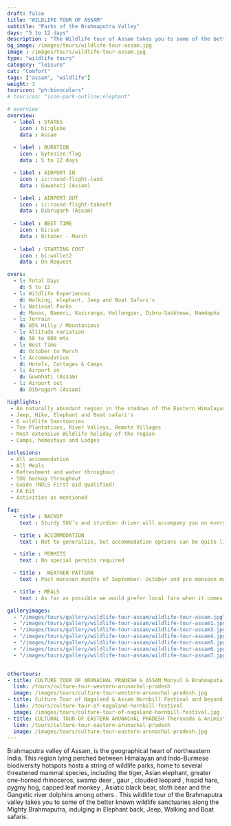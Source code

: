 ```yaml
---
draft: false
title: "WILDLIFE TOUR OF ASSAM"
subtitle: "Parks of the Brahmaputra Valley"
days: "5 to 12 days"
description : "The Wildlife tour of Assam takes you to some of the better wildlife sancturies of India. Kaziranga, Manas, Nameri, Dibrusaikhowa and Namdapha National Parks"
bg_image: /images/tours/wildlife-tour-assam.jpg
image : /images/tours/wildlife-tour-assam.jpg
type: "wildlife tours"
category: "leisure"
cat: "Comfort"
tags: ["assam", "wildlife"]
weight: 3
touricon: "ph:binoculars"
# touricon: "icon-park-outline:elephant"

# overview
overview:
  - label : STATES
    icon : bi:globe
    data : Assam
    
  - label : DURATION
    icon : bytesize:flag
    data : 5 to 12 days

  - label : AIRPORT IN
    icon : ic:round-flight-land
    data : Guwahati (Assam)

  - label : AIRPORT OUT
    icon : ic:round-flight-takeoff
    data : Dibrugarh (Assam)
    
  - label : BEST TIME
    icon : bi:sun
    data : October - March
  
  - label : STARTING COST
    icon : bi:wallet2
    data : On Request

overs:
  - l: Total Days 
    d: 5 to 12
  - l: Wildlife Experiences 
    d: Walking, elephant, Jeep and Boat Safari's
  - l: National Parks 
    d: Manas, Nameri, Kaziranga, Hollongpar, Dibru-Saikhowa, Namdapha
  - l: Terrain 
    d: 85% Hilly / Mountanious
  - l: Altitude variation 
    d: 50 to 800 mts
  - l: Best Time 
    d: October to March
  - l: Accommodation 
    d: Hotels, Cottages & Camps
  - l: Airport in 
    d: Guwahati (Assam)
  - l: Airport out 
    d: Dibrugarh (Assam) 

highlights:
 - An naturally abundant region in the shadows of the Eastern Himalayas
 - Jeep, Hike, Elephant and Boat safari's
 - 6 wildlife Sanctuaries
 - Tea Plantations, River Valleys, Remote Villages
 - Most extensive Wildlife holiday of the region
 - Camps, homestays and Lodges

inclusions:
 - All accommodation
 - All Meals
 - Refreshment and water throughout
 - SUV backup throughout
 - Guide (NOLS First aid qualified)
 - FA Kit
 - Activities as mentioned

faq:
  - title : BACKUP
    text : Sturdy SUV’s and sturdier driver will accompany you on every trip. the condition of roads do not allow for larger vehicles, however do our best to provide you the best in comfort in relation to the routes that we ply on. These vehicles are along right from your airport pick up to your drop back to the airport.

  - title : ACCOMMODATION
    text : Not to generalize, but accommodation options can be quite limited. However over the years we have taken pains to find quaint places which offer you the relative luxuries of a clean and hospitable premises. Also as much as possible we would prefer local family run establishments as opposed to mega chains run by people who already have a lot.

  - title : PERMITS
    text : No special permits required

  - title :  WEATHER PATTERN
    text : Post monsoon months of September- October and pre monsoon months of March-April are very pleasant with blue skies and a fair days. Peak winters are from November to February with the mercury coming down below 18 C, in the evenings, however the days are still favourable for cycling.

  - title : MEALS
    text : As far as possible we would prefer local fare when it comes to meals, however we understand the need for comfort food when multiple days of intense exertion is required. Nutritious and palatable foot is always freshly cooked with fresh local ingredients. We provide potable packaged water which we carry in large 20lt cans so as keep plastic to the minimum. Reusable water bottles are provided at the onset of each journey.

galleryimages:
  - "/images/tours/gallery/wildlife-tour-assam/wildlife-tour-assam.jpg"
  - "/images/tours/gallery/wildlife-tour-assam/wildlife-tour-assam1.jpg"
  - "/images/tours/gallery/wildlife-tour-assam/wildlife-tour-assam3.jpg"
  - "/images/tours/gallery/wildlife-tour-assam/wildlife-tour-assam4.jpg"
  - "/images/tours/gallery/wildlife-tour-assam/wildlife-tour-assam5.jpg"
  - "/images/tours/gallery/wildlife-tour-assam/wildlife-tour-assam6.jpg"
  - "/images/tours/gallery/wildlife-tour-assam/wildlife-tour-assam7.jpg"


othertours:
- title: CULTURE TOUR OF ARUNACHAL PRADESH & ASSAM Monyul & Brahmaputa Valley 
  link: /tours/culture-tour-western-arunachal-pradesh
  image: /images/tours/culture-tour-western-arunachal-pradesh.jpg
- title: Culture Tour of Nagaland & Assam Hornbill Festival and beyond 
  link: /tours/culture-tour-of-nagaland-hornbill-festival
  image: /images/tours/culture-tour-of-nagaland-hornbill-festival.jpg
- title: CULTURAL TOUR OF EASTERN ARUNACHAL PRADESH Theravada & Animist lands 
  link: /tours/culture-tour-eastern-arunachal-pradesh
  image: /images/tours/culture-tour-eastern-arunachal-pradesh.jpg    
---
```



Brahmaputra valley of Assam, is the geographical heart of northeastern India. This region lying perched between Himalayan and Indo-Burmese biodiversity hotspots hosts a string of wildlife parks, home to several threatened mammal species, including the tiger, Asian elephant, greater one-horned rhinoceros, swamp deer , gaur , clouded leopard , hispid hare, pygmy hog, capped leaf monkey , Asiatic black bear, sloth bear and the Gangetic river dolphins among others . This wildlife tour of the Brahmaputra valley takes you to some of the better known wildlife sanctuaries along the Mighty Brahmaputra, indulging in Elephant back, Jeep, Walking and Boat safaris.